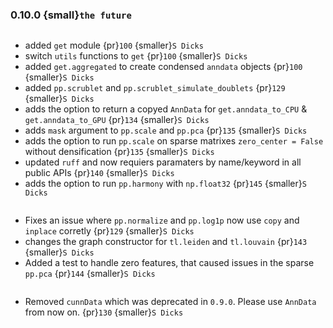 ### 0.10.0 {small}`the future`

```{rubric} Features
```

* added `get` module {pr}`100` {smaller}`S Dicks`
* switch `utils` functions to `get` {pr}`100` {smaller}`S Dicks`
* added `get.aggregated` to create condensed `anndata` objects {pr}`100` {smaller}`S Dicks`
* added `pp.scrublet` and `pp.scrublet_simulate_doublets` {pr}`129` {smaller}`S Dicks`
* adds the option to return a copyed `AnnData` for `get.anndata_to_CPU` & `get.anndata_to_GPU` {pr}`134` {smaller}`S Dicks`
* adds `mask` argument to `pp.scale` and `pp.pca` {pr}`135` {smaller}`S Dicks`
* adds the option to run `pp.scale` on sparse matrixes `zero_center = False` without densification {pr}`135` {smaller}`S Dicks`
* updated `ruff` and now requiers paramaters by name/keyword in all public APIs {pr}`140` {smaller}`S Dicks`
* adds the option to run `pp.harmony` with `np.float32` {pr}`145` {smaller}`S Dicks`

```{rubric} Bug fixes
```
* Fixes an issue where `pp.normalize` and `pp.log1p` now use `copy` and `inplace` corretly {pr}`129` {smaller}`S Dicks`
* changes the graph constructor for `tl.leiden` and `tl.louvain` {pr}`143` {smaller}`S Dicks`
* Added a test to handle zero features, that caused issues in the sparse `pp.pca` {pr}`144` {smaller}`S Dicks`

```{rubric} Removals
```
* Removed `cunnData` which was deprecated in `0.9.0`. Please use `AnnData` from now on. {pr}`130` {smaller}`S Dicks`
